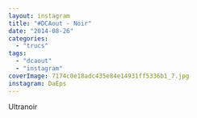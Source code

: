 ```yaml
---
layout: instagram
title: "#DCAout - Noir"
date: "2014-08-26"
categories: 
  - "trucs"
tags: 
  - "dcaout"
  - "instagram"
coverImage: 7174c0e18adc435e84e14931ff5336b1_7.jpg
instagram: DaEps
---
```


Ultranoir
